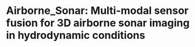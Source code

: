 # Airborne_Sonar: Multi-modal sensor fusion for 3D airborne sonar imaging in hydrodynamic conditions

